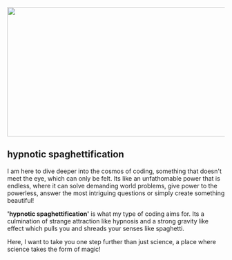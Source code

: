 
<img src="https://github.com/DDas23/DDas23/assets/123860665/0732b1ea-6199-4e35-975e-e168d50c9e04" width="900" height="300"> 

## **hypnotic spaghettification**
I am here to dive deeper into the cosmos of coding, something that doesn't meet the eye, which can only be felt. Its like an unfathomable power that is endless, where it can solve demanding world problems, give power to the powerless, answer the most intriguing questions or simply create something beautiful!

**'hypnotic spaghettification'** is what my type of coding aims for. Its a culmination of strange attraction like hypnosis and a strong gravity like effect which pulls you and shreads your senses like spaghetti. 

Here, I want to take you one step further than just science, a place where science takes the form of magic!

